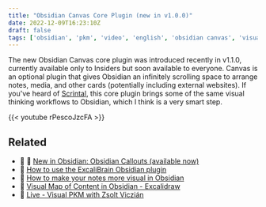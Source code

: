 ```yaml
---
title: "Obsidian Canvas Core Plugin (new in v1.0.0)"
date: 2022-12-09T16:23:10Z
draft: false
tags: ['obsidian', 'pkm', 'video', 'english', 'obsidian canvas', 'visual pkm']
---
```

The new Obsidian Canvas core plugin was introduced recently in v1.1.0, currently available only to Insiders but soon available to everyone. Canvas is an optional plugin that gives Obsidian an infinitely scrolling space to arrange notes, media, and other cards (potentially including external websites). If you've heard of [Scrintal](https://www.scrintal.com/), this core plugin brings some of the same visual thinking workflows to Obsidian, which I think is a very smart step.

{{< youtube rPescoJzcFA >}}

## Related

- 🎥 📝 [New in Obsidian: Obsidian Callouts (available now)](/blog/20220330-new-in-obsidian-obsidian-callouts/)
- 🎥 [How to use the ExcaliBrain Obsidian plugin](/blog/20220916-how-to-use-the-excalibrain-obsidian-plugin/)
- 🎥 [How to make your notes more visual in Obsidian](/blog/20220818-how-to-make-your-notes-visual-in-obsidian/)
- 🎥 [Visual Map of Content in Obsidian - Excalidraw](/blog/20220603-visual-map-of-content-in-obsidian-with-excalidraw/)
- 🎥 [Live - Visual PKM with Zsolt Viczián](/blog/20220820-visual-pkm-with-zsolt-viczian/)